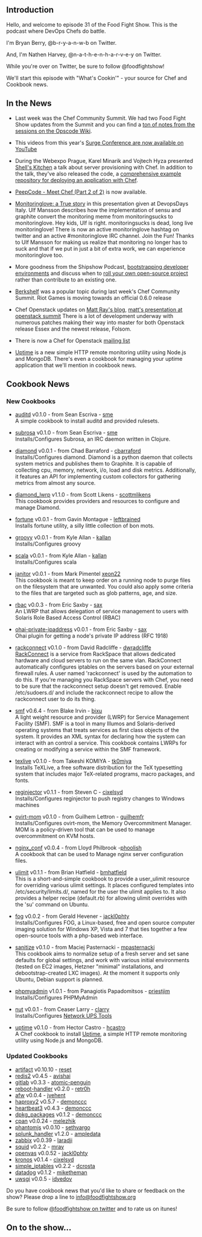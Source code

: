 Introduction
------------

Hello, and welcome to episode 31 of the Food Fight Show.  This is the podcast where DevOps Chefs do battle.

I'm Bryan Berry, @b-r-y-a-n-w-b on Twitter.

And, I'm Nathen Harvey, @n-a-t-h-e-n-h-a-r-v-e-y on Twitter.

While you're over on Twitter, be sure to follow @foodfightshow!

We'll start this episode with "What's Cookin'" - your source for Chef and Cookbook news.

In the News<a name="news"></a>
-----------

* Last week was the Chef Community Summit.  We had two Food Fight Show updates from the Summit and you can find a [ton of notes from the sessions on the Opscode Wiki](http://wiki.opscode.com/display/chef/Opscode+Community+Summit+2).

* This videos from this year's [Surge Conference are now available on YouTube](http://www.youtube.com/user/OmniTISurge)

* During the Webexpo Prague, Karel Minarik and Vojtech Hyza presented [Shell's Kitchen](http://webexpo.net/prague2012/talk/shells-kitchen/) a talk about server provisioning with Chef.  In addition to the talk, they've also released the code, a [comprehensive example repository for deploying an application with Chef](http://git.io/chef-hello-cloud).

* [PeepCode - Meet Chef (Part 2 of 2)](https://peepcode.com/products/chef-ii) is now available.

* [Monitoringlove: a True story](http://imansson.wordpress.com/2012/10/11/monitoringlove-a-true-story/) in this presentation
given at DevopsDays Italy. Ulf Mansson describes how the implementation of sensu and graphite convert the monitoring meme
from monitoringsucks to monitoringlove. Hey kids, Ulf is right. monitoringsucks is dead, long live monitoringlove! There
is now an active monitoringlove hashtag on twitter and an active #monitoringlove IRC channel. Join the Fun! Thanks
to Ulf Mansson for making us realize that monitoring no longer has to suck and that if we put in just a bit of extra work,
we can experience monitoringlove too.

* More goodness from the Shipshow Podcast, [bootstrapping developer environments](http://theshipshow.com/2012/10/bootstrapping-your-developer-environments/)
and discuss when to [roll your own open-source project](http://theshipshow.com/2012/10/rolling-your-own/) rather than 
contribute to an existing one.

* [Berkshelf](http://berkshelf.com/) was a popular topic during last week's Chef Community Summit. Riot Games is moving towards an official 0.6.0 release

* Chef Openstack updates on [Matt Ray's blog](http://leastresistance.wordpress.com/2012/10/23/chef-for-openstack-status-1022/), [matt's presentation at openstack summit](http://www.slideshare.net/mattray/chef-for-openstack-openstack-fall-2012-summit)
There is a lot of development underway with numerous patches making their way into master for both Openstack release Essex and the newest release, Folsom.

* There is now a Chef for Openstack [mailing list](http://groups.google.com/group/opscode-chef-openstack)

* [Uptime](http://fzaninotto.github.com/uptime/) is a new simple HTTP remote monitoring utility using Node.js and MongoDB.  There's even a cookbook for managing your uptime application that we'll mention in cookbook news.

Cookbook News<a name="cookbooks"></a>
-------------
### New Cookbooks

* [auditd](http://community.opscode.com/cookbooks/auditd) v0.1.0 - from Sean Escriva - [sme](http://community.opscode.com/users/sme)  
A simple cookbook to install auditd and provided rulesets. 

* [subrosa](http://community.opscode.com/cookbooks/subrosa) v0.1.0 - from Sean Escriva - [sme](http://community.opscode.com/users/sme)  
Installs/Configures Subrosa, an IRC daemon written in Clojure.

* [diamond](http://community.opscode.com/cookbooks/diamond) v0.0.1 - from Chad Barraford - [cbarraford](http://community.opscode.com/users/cbarraford)  
Installs/Configures diamond.  Diamond is a python daemon that collects system metrics and publishes them to Graphite. It is capable of collecting cpu, memory, network, i/o, load and disk metrics. Additionally, it features an API for implementing custom collectors for gathering metrics from almost any source.

* [diamond_lwrp](http://community.opscode.com/cookbooks/diamond_lwrp) v1.1.0 - from Scott Likens - [scottmlikens](http://community.opscode.com/users/scottmlikens)  
This cookbook provides providers and resources to configure and manage Diamond. 

* [fortune](http://community.opscode.com/cookbooks/fortune) v0.0.1 - from Gavin Montague - [leftbrained](http://community.opscode.com/users/leftbrained)  
Installs fortune utility, a silly little collection of bon mots.

* [groovy](http://community.opscode.com/cookbooks/groovy) v0.0.1 - from Kyle Allan - [kallan](http://community.opscode.com/users/kallan)  
Installs/Configures groovy

* [scala](http://community.opscode.com/cookbooks/scala) v0.0.1 - from Kyle Allan - [kallan](http://community.opscode.com/users/kallan)  
Installs/Configures scala

* [janitor](http://community.opscode.com/cookbooks/janitor) v0.0.1 - from Mark Pimentel [xeon22](http://community.opscode.com/users/xeon22)  
This cookbook is meant to keep order on a running node to purge files on the filesystem that are unwanted. You could also apply some criteria to the files that are targeted such as glob patterns, age, and size.

* [rbac](http://community.opscode.com/cookbooks/rbac) v0.0.3 - from Eric Saxby - [sax](http://community.opscode.com/users/sax)  
An LWRP that allows delegation of service management to users with Solaris Role Based Access Control (RBAC)

* [ohai-private-ipaddress](http://community.opscode.com/cookbooks/ohai-private-ipaddress) v0.0.1 - from Eric Saxby - [sax](http://community.opscode.com/users/sax)  
Ohai plugin for getting a node's private IP address (RFC 1918)

* [rackconnect](http://community.opscode.com/cookbooks/rackconnect) v0.1.0 - from David Radcliffe -  [dwradcliffe](http://community.opscode.com/users/dwradcliffe)  
[RackConnect](http://www.rackspace.com/cloud/hybrid/dedicated_cloud/rackconnect/) is a service from RackSpace that allows dedicated hardware and cloud servers to run on the same vlan. RackConnect automatically configures iptables on the servers based on your external firewall rules. A user named 'rackconnect' is used by the automation to do this. If you're managing you RackSpace servers with Chef, you need to be sure that the rackconnect setup doesn't get removed.  Enable /etc/sudoers.d/ and include the rackconnect recipe to allow the rackconnect user to do its thing.  

* [smf](http://community.opscode.com/cookbooks/smf) v0.6.4 - from Blake Irvin - [bixu](http://community.opscode.com/users/bixu)  
A light weight resource and provider (LWRP) for Service Management Facility (SMF).  SMF is a tool in many Illumos and Solaris-derived operating systems that treats services as first class objects of the system. It provides an XML syntax for declaring how the system can interact with an control a service.  This cookbook contains LWRPs for creating or modifying a service within the SMF framework.

* [texlive](http://community.opscode.com/cookbooks/texlive) v0.1.0 - from Takeshi KOMIYA - [tk0miya](http://community.opscode.com/users/tk0miya)  
Installs TeXLive, a free software distribution for the TeX typesetting system that includes major TeX-related programs, macro packages, and fonts.

* [reginjector](http://community.opscode.com/cookbooks/reginjector) v0.1.1 - from Steven C - [cixelsyd](http://community.opscode.com/users/cixelsyd)  
Installs/Configures reginjector to push registry changes to Windows machines

* [ovirt-mom](http://community.opscode.com/cookbooks/ovirt-mom) v0.1.0 - from Guilhem Lettron -  [guilhemfr](http://community.opscode.com/users/guilhemfr)  
Installs/Configures ovirt-mom, the Memory Overcommitment Manager.  MOM is a policy-driven tool that can be used to manage overcommitment on KVM hosts.

* [nginx_conf](http://community.opscode.com/cookbooks/nginx_conf) v0.0.4 - from Lloyd Philbrook -[phoolish](http://community.opscode.com/users/phoolish)  
A cookbook that can be used to Manage nginx server configuration files.

* [ulimit](http://community.opscode.com/cookbooks/ulimit) v0.1.1 - from Brian Hatfield - [bmhatfield](http://community.opscode.com/users/bmhatfield)  
This is a short-and-simple cookbook to provide a user_ulimit resource for overriding various ulimit settings. It places configured templates into /etc/security/limits.d/, named for the user the ulimit applies to.  It also provides a helper recipe (default.rb) for allowing ulimit overrides with the 'su' command on Ubuntu.

* [fog](http://community.opscode.com/cookbooks/fog) v0.0.2 - from Gerald Hevener - [jackl0phty](http://community.opscode.com/users/jackl0phty)  
Installs/Configures FOG, a Linux-based, free and open source computer imaging solution for Windows XP, Vista and 7 that ties together a few open-source tools with a php-based web interface. 

* [sanitize](http://community.opscode.com/cookbooks/sanitize) v0.1.0 - from Maciej Pasternacki - [mpasternacki](http://community.opscode.com/users/mpasternacki)  
This cookbook aims to normalize setup of a fresh server and set sane defaults for global settings, and work with various initial environments (tested on EC2 images, Hetzner "minimal" installations, and debootstrap-created LXC images). At the moment it supports only Ubuntu, Debian support is planned.

* [phpmyadmin](http://community.opscode.com/cookbooks/phpmyadmin) v1.0.1 - from Panagiotis Papadomitsos - [priestjim](http://community.opscode.com/users/priestjim)  
Installs/Configures PHPMyAdmin

* [nut](http://community.opscode.com/cookbooks/nut) v0.0.1 - from Ceaser Larry - [clarry](http://community.opscode.com/users/clarry)  
Installs/Configures [Network UPS Tools](http://www.networkupstools.org/)

* [uptime](https://github.com/hectcastro/chef-uptime/) v0.1.0 - from Hector Castro - [hcastro](https://github.com/hectcastro)  
A Chef cookbook to install [Uptime](http://fzaninotto.github.com/uptime/), a simple HTTP remote monitoring utility using Node.js and MongoDB.

### Updated Cookbooks
* [artifact](http://community.opscode.com/cookbooks/artifact) v0.10.10 - [reset](http://community.opscode.com/users/reset)
* [redis2](http://community.opscode.com/cookbooks/redis2) v0.4.5 - [avishai](http://community.opscode.com/users/avishai)
* [gitlab](http://community.opscode.com/cookbooks/gitlab) v0.3.3 - [atomic-penguin](http://community.opscode.com/users/atomic-penguin)
* [reboot-handler](http://community.opscode.com/cookbooks/reboot-handler) v0.2.0 - [retr0h](http://community.opscode.com/users/retr0h)
* [afw](http://community.opscode.com/cookbooks/afw) v0.0.4 - [jvehent](http://community.opscode.com/users/jvehent)
* [haproxy2](http://community.opscode.com/cookbooks/haproxy2) v0.5.7 - [demonccc](http://community.opscode.com/users/demonccc)
* [heartbeat3](http://community.opscode.com/cookbooks/heartbeat3) v0.4.3 - [demonccc](http://community.opscode.com/users/demonccc)
* [dpkg_packages](http://community.opscode.com/cookbooks/dpkg_packages) v0.1.2 - [demonccc](http://community.opscode.com/users/demonccc)
* [cpan](http://community.opscode.com/cookbooks/cpan) v0.0.24 - [melezhik](http://community.opscode.com/users/melezhik)
* [phantomjs](http://community.opscode.com/cookbooks/phantomjs) v0.0.10 - [sethvargo](http://community.opscode.com/users/sethvargo)
* [splunk_handler](http://community.opscode.com/cookbooks/splunk_handler) v1.2.0 - [ampledata](http://community.opscode.com/users/ampledata)
* [zabbix](http://community.opscode.com/cookbooks/zabbix) v0.0.39 - [laradji](http://community.opscode.com/users/laradji)
* [squid](http://community.opscode.com/cookbooks/squid) v0.2.2 - [mray](http://community.opscode.com/users/mray)
* [openvas](http://community.opscode.com/cookbooks/openvas) v0.0.52 - [jackl0phty](http://community.opscode.com/users/jackl0phty)
* [kronos](http://community.opscode.com/cookbooks/kronos) v0.1.4 - [cixelsyd](http://community.opscode.com/users/cixelsyd)
* [simple_iptables](http://community.opscode.com/cookbooks/simple_iptables) v0.2.2 - [dcrosta](http://community.opscode.com/users/dcrosta)
* [datadog](http://community.opscode.com/cookbooks/datadog) v0.1.2 - [miketheman](http://community.opscode.com/users/miketheman)
* [uwsgi](http://community.opscode.com/cookbooks/uwsgi) v0.0.5 - [idyedov](http://community.opscode.com/users/idyedov)

Do you have cookbook news that you'd like to share or feedback on the show?  Please drop a line to info@foodfightshow.org

Be sure to follow [@foodfightshow on twitter](http://twitter.com/foodfightshow) and to rate us on itunes!

On to the show...
----------------
